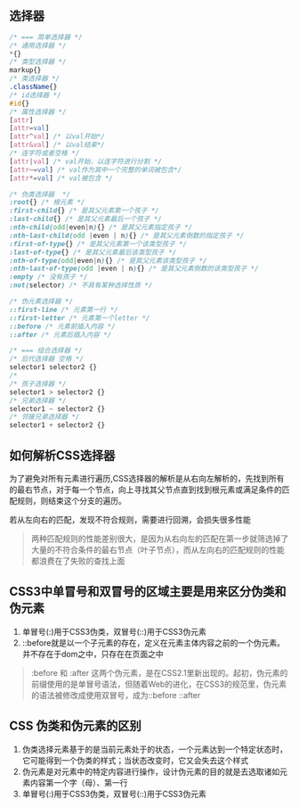## 选择器
```css
/* === 简单选择器 */
/* 通用选择器 */
*{}
/* 类型选择器 */
markup{}
/* 类选择器 */
.className{}
/* id选择器 */
#id{}
/* 属性选择器 */
[attr]
[attr=val]
[attr^val] /* 以val开始*/
[attr&val] /* 以val结束*/
/* 连字符或者空格 */
[attr|val] /* val开始，以连字符进行分割 */
[attr~=val] /* val作为其中一个完整的单词被包含*/
[attr*=val] /* val被包含 */

/* 伪类选择器  */
:root{} /* 根元素 */
:first-child{} /* 是其父元素第一个孩子 */
:last-child{} /* 是其父元素最后一个孩子 */
:nth-child(odd|even|n){} /* 是其父元素指定孩子 */
:nth-last-child(odd |even | n){} /* 是其父元素倒数的指定孩子 */
:first-of-type{} /* 是其父元素第一个该类型孩子 */
:last-of-type{} /* 是其父元素最后该类型孩子 */
:nth-of-type(odd|even|n){} /* 是其父元素该类型孩子 */
:nth-last-of-type(odd |even | n){} /* 是其父元素倒数的该类型孩子 */
:empty /* 没有孩子 */
:not(selector) /* 不具有某种选择性质 */

/* 伪元素选择器 */
::first-line /* 元素第一行 */
::first-letter /* 元素第一个letter */
::before /* 元素前插入内容 */
::after /* 元素后插入内容 */

/* === 组合选择器 */
/* 后代选择器 空格 */
selector1 selector2 {}
/* 
/* 孩子选择器 */
selector1 > selector2 {}
/* 兄弟选择器 */
selector1 ~ selector2 {}
/* 邻接兄弟选择器 */
selector1 + selector2 {}

```


## 如何解析CSS选择器
为了避免对所有元素进行遍历,CSS选择器的解析是从右向左解析的，先找到所有的最右节点，对于每一个节点，向上寻找其父节点直到找到根元素或满足条件的匹配规则，则结束这个分支的遍历。

若从左向右的匹配，发现不符合规则，需要进行回溯，会损失很多性能

> 两种匹配规则的性能差别很大，是因为从右向左的匹配在第一步就筛选掉了大量的不符合条件的最右节点（叶子节点），而从左向右的匹配规则的性能都浪费在了失败的查找上面

## CSS3中单冒号和双冒号的区域主要是用来区分伪类和伪元素

1. 单冒号(:)用于CSS3伪类，双冒号(::)用于CSS3伪元素
2. ::before就是以一个子元素的存在，定义在元素主体内容之前的一个伪元素。并不存在于dom之中，只存在在页面之中

> :before 和 :after 这两个伪元素，是在CSS2.1里新出现的。起初，伪元素的前缀使用的是单冒号语法，但随着Web的进化，在CSS3的规范里，伪元素的语法被修改成使用双冒号，成为::before ::after

## CSS 伪类和伪元素的区别
1. 伪类选择元素基于的是当前元素处于的状态，一个元素达到一个特定状态时，它可能得到一个伪类的样式；当状态改变时，它又会失去这个样式
2. 伪元素是对元素中的特定内容进行操作，设计伪元素的目的就是去选取诸如元素内容第一个字（母）、第一行
3. 单冒号(:)用于CSS3伪类，双冒号(::)用于CSS3伪元素